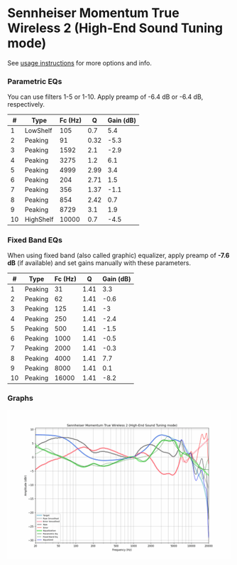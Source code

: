 # Sennheiser Momentum True Wireless 2 (High-End Sound Tuning mode)
See [usage instructions](https://github.com/jaakkopasanen/AutoEq#usage) for more options and info.

### Parametric EQs
You can use filters 1-5 or 1-10. Apply preamp of -6.4 dB or -6.4 dB, respectively.

|   # | Type      |   Fc (Hz) |    Q |   Gain (dB) |
|-----|-----------|-----------|------|-------------|
|   1 | LowShelf  |       105 | 0.7  |         5.4 |
|   2 | Peaking   |        91 | 0.32 |        -5.3 |
|   3 | Peaking   |      1592 | 2.1  |        -2.9 |
|   4 | Peaking   |      3275 | 1.2  |         6.1 |
|   5 | Peaking   |      4999 | 2.99 |         3.4 |
|   6 | Peaking   |       204 | 2.71 |         1.5 |
|   7 | Peaking   |       356 | 1.37 |        -1.1 |
|   8 | Peaking   |       854 | 2.42 |         0.7 |
|   9 | Peaking   |      8729 | 3.1  |         1.9 |
|  10 | HighShelf |     10000 | 0.7  |        -4.5 |

### Fixed Band EQs
When using fixed band (also called graphic) equalizer, apply preamp of **-7.6 dB** (if available) and set gains manually with these parameters.

|   # | Type    |   Fc (Hz) |    Q |   Gain (dB) |
|-----|---------|-----------|------|-------------|
|   1 | Peaking |        31 | 1.41 |         3.3 |
|   2 | Peaking |        62 | 1.41 |        -0.6 |
|   3 | Peaking |       125 | 1.41 |        -3   |
|   4 | Peaking |       250 | 1.41 |        -2.4 |
|   5 | Peaking |       500 | 1.41 |        -1.5 |
|   6 | Peaking |      1000 | 1.41 |        -0.5 |
|   7 | Peaking |      2000 | 1.41 |        -0.3 |
|   8 | Peaking |      4000 | 1.41 |         7.7 |
|   9 | Peaking |      8000 | 1.41 |         0.1 |
|  10 | Peaking |     16000 | 1.41 |        -8.2 |

### Graphs
![](./Sennheiser%20Momentum%20True%20Wireless%202%20(High-End%20Sound%20Tuning%20mode).png)
